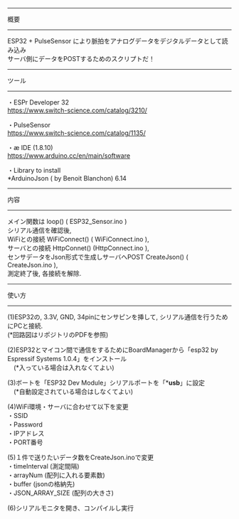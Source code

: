 *************************************************
概要  
*************************************************
ESP32 + PulseSensor により脈拍をアナログデータをデジタルデータとして読み込み  
サーバ側にデータをPOSTするためのスクリプトだ！  
  
*************************************************  
ツール  
*************************************************  
・ESPr Developer 32  
https://www.switch-science.com/catalog/3210/  
  
・PulseSensor  
https://www.switch-science.com/catalog/1135/  
  
・æ IDE (1.8.10)  
https://www.arduino.cc/en/main/software  
  
・Library to install  
*ArduinoJson ( by Benoit Blanchon) 6.14  
  
*************************************************  
内容  
*************************************************  
  
メイン関数は loop() ( ESP32_Sensor.ino )  
シリアル通信を確認後,   
WiFiとの接続 WiFiConnect() ( WiFiConnect.ino ),   
サーバとの接続 HttpConnet() (HttpConnect.ino ),   
センサデータをJson形式で生成しサーバへPOST CreateJson() ( CreateJson.ino ),  
測定終了後, 各接続を解除.  
  
  
*************************************************  
使い方  
*************************************************  
  
(1)ESP32の, 3.3V, GND, 34pinにセンサピンを挿して, シリアル通信を行うためにPCと接続.  
   (*回路図はリポジトリのPDFを参照)  
  
(2)ESP32とマイコン間で通信をするためにBoardManagerから「esp32 by Espressif Systems 1.0.4」をインストール  
　(*入っている場合は入れなくてよい)  
  
(3)ボートを「ESP32 Dev Module」シリアルポートを「***usb**」に設定  
　(*自動設定されている場合はしなくてよい)  
  
(4)WiFi環境・サーバに合わせて以下を変更  
・SSID  
・Password  
・IPアドレス  
・PORT番号  
  
(5)１件で送りたいデータ数をCreateJson.inoで変更  
・timeInterval (測定間隔)  
・arrayNum (配列に入れる要素数)  
・buffer (jsonの格納先)  
・JSON_ARRAY_SIZE (配列の大きさ)  
     
(6)シリアルモニタを開き、コンパイルし実行  




